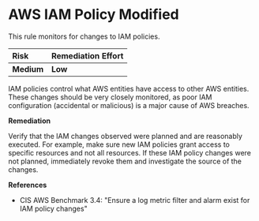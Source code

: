 # AWS IAM Policy Modified

This rule monitors for changes to IAM policies.

| Risk | Remediation Effort |
| :--- | :--- |
| **Medium** | **Low** |

IAM policies control what AWS entities have access to other AWS entities. These changes should be very closely monitored, as poor IAM configuration \(accidental or malicious\) is a major cause of AWS breaches.

**Remediation**

Verify that the IAM changes observed were planned and are reasonably executed. For example, make sure new IAM policies grant access to specific resources and not all resources. If these IAM policy changes were not planned, immediately revoke them and investigate the source of the changes.

**References**

* CIS AWS Benchmark 3.4: "Ensure a log metric filter and alarm exist for IAM policy changes"

